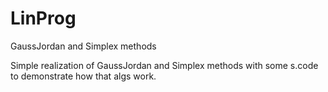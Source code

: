 # LinProg
GaussJordan and Simplex methods

Simple realization of GaussJordan and Simplex methods with some s.code to demonstrate how that algs work.
